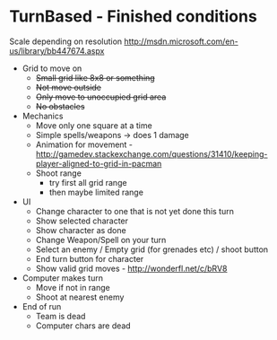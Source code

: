 TurnBased - Finished conditions
=========

Scale depending on resolution
http://msdn.microsoft.com/en-us/library/bb447674.aspx

* Grid to move on
  - ~~Small grid like 8x8 or something~~
  - ~~Not move outside~~
  - ~~Only move to unoccupied grid area~~
  - ~~No obstacles~~
* Mechanics
  - Move only one square at a time
  - Simple spells/weapons -> does 1 damage
  - Animation for movement - http://gamedev.stackexchange.com/questions/31410/keeping-player-aligned-to-grid-in-pacman
  - Shoot range
    - try first all grid range
    - then maybe limited range
* UI
  - Change character to one that is not yet done this turn
  - Show selected character
  - Show character as done
  - Change Weapon/Spell on your turn
  - Select an enemy / Empty grid (for grenades etc) / shoot button
  - End turn button for character
  - Show valid grid moves - http://wonderfl.net/c/bRV8
* Computer makes turn
  - Move if not in range
  - Shoot at nearest enemy
* End of run
  - Team is dead
  - Computer chars are dead

